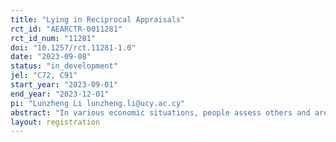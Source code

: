 ```yaml
---
title: "Lying in Reciprocal Appraisals"
rct_id: "AEARCTR-0011281"
rct_id_num: "11281"
doi: "10.1257/rct.11281-1.0"
date: "2023-09-08"
status: "in_development"
jel: "C72, C91"
start_year: "2023-09-01"
end_year: "2023-12-01"
pi: "Lunzheng Li lunzheng.li@ucy.ac.cy"
abstract: "In various economic situations, people assess others and are often willing to lie to benefit other individuals. This could be due to pure altruism or reciprocity, that is to say, people lie for others hoping the others will pay them back in the future. This can be problematic in settings such as science, where peer review systems are considered the cornerstone of research assessment. While peer review is nominally anonymous, in practice anonymity is very hard to preserve, especially in relatively small domains. We examine the existence and magnitude of such a “reciprocal lying” effect."
layout: registration
---
```


